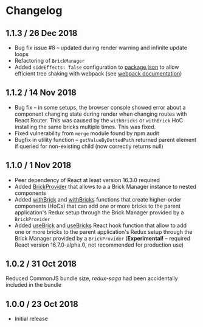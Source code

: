 # Changelog

## 1.1.3 / 26 Dec 2018

* Bug fix issue #8 – updated during render warning and infinite update loops
* Refactoring of `BrickManager`
* Added `sideEffects: false` configuration to [package.json](package.json) to allow efficient tree shaking with
  webpack (see [webpack documentation](https://webpack.js.org/guides/tree-shaking/#mark-the-file-as-side-effect-free))

## 1.1.2 / 14 Nov 2018

* Bug fix – in some setups, the browser console showed error about a component changing state during render when 
  changing routes with React Router. This was caused by the `withBricks` or `withBrick` HoC installing the same
  bricks multiple times. This was fixed.
* Fixed vulnerability from `merge` module found by npm audit
* Bugfix in utility function – `getValueByDottedPath` returned parent element if queried for non-existing child 
  (now correctly returns null)

## 1.1.0 / 1 Nov 2018

* Peer dependency of React at least version 16.3.0 required
* Added [BrickProvider](src/BrickProvider.js) that allows to a a Brick Manager instance to nested components
* Added [withBrick](src/withBrick.js) and [withBricks](src/withBricks.js) functions that create higher-order
  components (HoCs) that can add one or more bricks to the parent application's Redux setup through the
  Brick Manager provided by a `BrickProvider`
* Added [useBrick](src/useBrick.js) and [useBricks](src/useBricks.js) React hook function that allow to add one
  or more bricks to the parent application's Redux setup through the Brick Manager provided by a `BrickProvider`
  (**Experimental!** – required React version 16.7.0-alpha.0, not recommended for production use)

## 1.0.2 / 31 Oct 2018

Reduced CommonJS bundle size, _redux-saga_ had been accidentally included in the bundle

## 1.0.0 / 23 Oct 2018

* Initial release 

